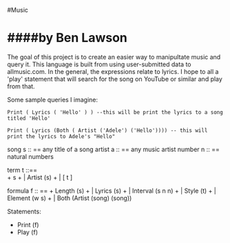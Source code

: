 #Music

####by Ben Lawson
==================

The goal of this project is to create an easier way to manipultate music and query it. This language is built from using user-submitted data to allmusic.com. In the general, the expressions relate to lyrics. I hope to all a 'play' statement that will search for the song on YouTube or similar and play from that.

Some sample queries I imagine:
```
Print ( Lyrics ( 'Hello' ) ) --this will be print the lyrics to a song titled 'Hello'
```
```
Print ( Lyrics (Both ( Artist ('Adele') ('Hello')))) -- this will print the lyrics to Adele's "Hello"
```
song s :: == any title of a song
artist a :: == any music artist 
number n :: == natural numbers 

term t ::==  
    + s 
    + | Artist (s) 
    + | [ t ]


formula f :: ==
    + Length (s)
    + | Lyrics (s)
    + | Interval (s n n)
    + | Style (t) 
    + | Element (w s) 
    + | Both (Artist (song) (song)) 

Statements:
+ Print (f)
+ Play  (f)

